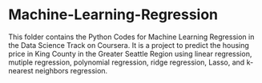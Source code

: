 # Machine-Learning-Regression

This folder contains the Python Codes for Machine Learning Regression in the Data Science Track on Coursera.
It is a project to predict the housing price in King County in the Greater Seattle Region using 
linear regression, mutiple regression,  polynomial regression, ridge regression, Lasso, and k-nearest neighbors regression.
